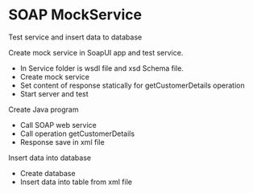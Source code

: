 # SOAP MockService
 Test service and insert data to database
 
 Create mock service in SoapUI app and test service.
 - In Service folder is wsdl file and xsd Schema file.
 - Create mock service 
 - Set content of response statically for getCustomerDetails operation
 - Start server and test
 
 Create Java program
 - Call SOAP web service
 - Call operation getCustomerDetails
 - Response save in xml file
 
 Insert data into database
 - Create database
 - Insert data into table from xml file
 

